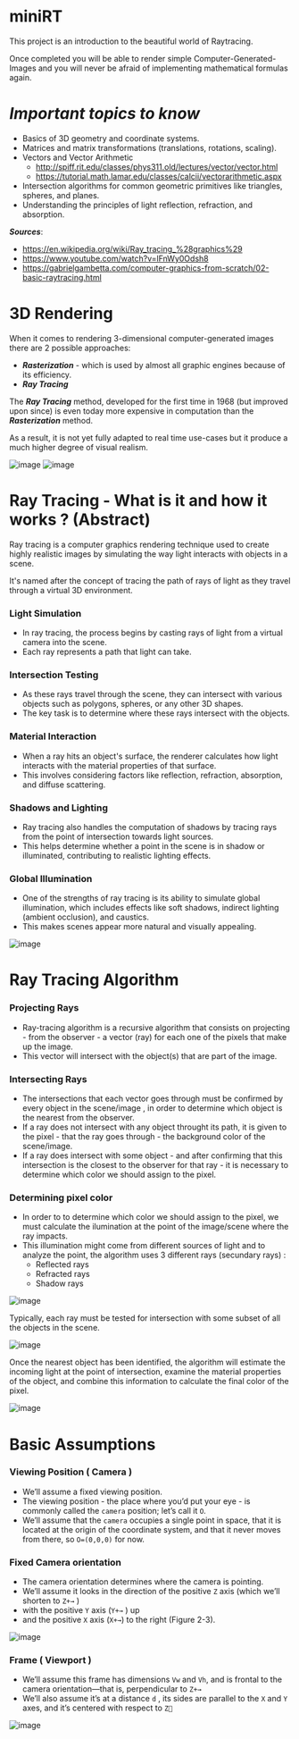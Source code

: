 # miniRT
This project is an introduction to the beautiful world of Raytracing. 

Once completed you will be able to render simple Computer-Generated-Images and you will never be afraid of implementing mathematical formulas again.

# ***Important topics to know***

- Basics of 3D geometry and coordinate systems.
- Matrices and matrix transformations (translations, rotations, scaling).
- Vectors and Vector Arithmetic
  - http://spiff.rit.edu/classes/phys311.old/lectures/vector/vector.html
  - https://tutorial.math.lamar.edu/classes/calcii/vectorarithmetic.aspx 
- Intersection algorithms for common geometric primitives like triangles, spheres, and planes.
- Understanding the principles of light reflection, refraction, and absorption.



***Sources***:
- https://en.wikipedia.org/wiki/Ray_tracing_%28graphics%29
- https://www.youtube.com/watch?v=lFnWy0Odsh8
- https://gabrielgambetta.com/computer-graphics-from-scratch/02-basic-raytracing.html

# 3D Rendering

When it comes to rendering 3-dimensional computer-generated images there are 2 possible approaches: 

- ***Rasterization*** - which is used by almost all graphic engines because of its efficiency.
- ***Ray Tracing***

The ***Ray Tracing*** method, developed for the first time in 1968 (but improved upon since) is even today more expensive in computation than the ***Rasterization*** method.

As a result, it is not yet fully adapted to real time use-cases but it produce a much higher degree of visual realism.

![image](https://github.com/izzypt/miniRT/assets/73948790/8ed19e66-40b5-4356-9f67-d39e60655934) ![image](https://github.com/izzypt/miniRT/assets/73948790/77aee78c-ecaf-4238-9dae-c91bba650d19)

# Ray Tracing - What is it and how it works ? (Abstract)

Ray tracing is a computer graphics rendering technique used to create highly realistic images by simulating the way light interacts with objects in a scene. 

It's named after the concept of tracing the path of rays of light as they travel through a virtual 3D environment. 

### Light Simulation

 - In ray tracing, the process begins by casting rays of light from a virtual camera into the scene.
 - Each ray represents a path that light can take.

### Intersection Testing
  -  As these rays travel through the scene, they can intersect with various objects such as polygons, spheres, or any other 3D shapes.
  -  The key task is to determine where these rays intersect with the objects.
    
### Material Interaction
  - When a ray hits an object's surface, the renderer calculates how light interacts with the material properties of that surface.
  - This involves considering factors like reflection, refraction, absorption, and diffuse scattering.

### Shadows and Lighting
  - Ray tracing also handles the computation of shadows by tracing rays from the point of intersection towards light sources.
  - This helps determine whether a point in the scene is in shadow or illuminated, contributing to realistic lighting effects.
### Global Illumination 
  - One of the strengths of ray tracing is its ability to simulate global illumination, which includes effects like soft shadows, indirect lighting (ambient occlusion), and caustics.
  - This makes scenes appear more natural and visually appealing.

![image](https://github.com/izzypt/miniRT/assets/73948790/be2110b7-6191-4b77-9a63-f5468395000a)

# Ray Tracing Algorithm

### Projecting Rays
- Ray-tracing algorithm is a recursive algorithm that consists on projecting - from the observer - a vector (ray) for each one of the pixels that make up the image.
- This vector will intersect with the object(s) that are part of the image.
### Intersecting Rays
- The intersections that each vector goes through must be confirmed by every object in the scene/image , in order to determine which object is the nearest from the observer.
- If a ray does not intersect with any object throught its path, it is given to the pixel - that the ray goes through - the background color of the scene/image.
- If a ray does intersect with some object - and after confirming that this intersection is the closest to the observer for that ray - it is necessary to determine which color we should assign to the pixel.
### Determining pixel color
- In order to to determine which color we should assign to the pixel, we must calculate the ilumination at the point of the image/scene where the ray impacts.
- This illumination might come from different sources of light and to analyze the point, the algorithm uses 3 different rays (secundary rays) :
  - Reflected rays
  - Refracted rays
  - Shadow rays


![image](https://github.com/izzypt/miniRT/assets/73948790/dffdb27f-9ef8-42f2-878d-b8aca84e2c5c)

Typically, each ray must be tested for intersection with some subset of all the objects in the scene.

![image](https://github.com/izzypt/miniRT/assets/73948790/07a9f03a-1009-456b-bd8f-b5511a9d3e5c)

Once the nearest object has been identified, the algorithm will estimate the incoming light at the point of intersection, examine the material properties of the object, and combine this information to calculate the final color of the pixel.

![image](https://github.com/izzypt/miniRT/assets/73948790/0fd5b4cd-69ec-4845-a11e-ab098dc302eb)

# Basic Assumptions

### Viewing Position ( Camera )
- We’ll assume a fixed viewing position.
- The viewing position - the place where you’d put your eye - is commonly called the ```camera``` position; let’s call it ```O```.
- We’ll assume that the ``camera`` occupies a single point in space, that it is located at the origin of the coordinate system, and that it never moves from there, so ``O=(0,0,0)`` for now.

### Fixed Camera orientation
- The camera orientation determines where the camera is pointing.
- We’ll assume it looks in the direction of the positive ```Z``` axis (which we’ll shorten to ```Z+→``` )
- with the positive ```Y``` axis (```Y+→``` ) up
- and the positive ```X``` axis (```X+→```) to the right (Figure 2-3).

![image](https://github.com/izzypt/miniRT/assets/73948790/e87ae8d8-8c36-4dfa-b0f1-4f0b4ae18090)

### Frame ( Viewport )

- We’ll assume this frame has dimensions ```Vw``` and ```Vh```, and is frontal to the camera orientation—that is, perpendicular to ```Z+→```
- We’ll also assume it’s at a distance ```d``` , its sides are parallel to the ```X``` and ```Y``` axes, and it’s centered with respect to ```Z⃗``` 

![image](https://github.com/izzypt/miniRT/assets/73948790/314fee39-2f61-4456-8689-0de05799bf1c)
